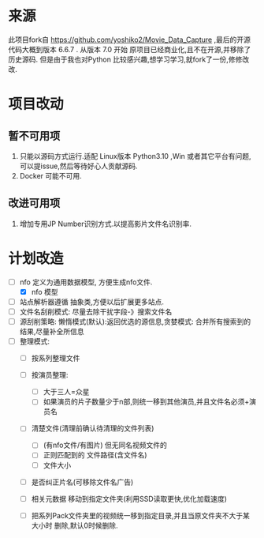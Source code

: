 # 来源
此项目fork自 https://github.com/yoshiko2/Movie_Data_Capture ,最后的开源代码大概到版本 6.6.7 . 从版本 7.0 开始 原项目已经商业化,且不在开源,并移除了历史源码. 但是由于我也对Python 比较感兴趣,想学习学习,就fork了一份,修修改改.
# 项目改动 
## 暂不可用项
1. 只能以源码方式运行.适配 Linux版本 Python3.10 ,Win 或者其它平台有问题,可以提issue,然后等待好心人贡献源码.
2. Docker 可能不可用.
## 改进可用项
1. 增加专用JP Number识别方式.以提高影片文件名识别率.

# 计划改造
- [ ] nfo 定义为通用数据模型, 方便生成nfo文件.
    - [x] nfo 模型
- [ ] 站点解析器遵循 抽象类,方便以后扩展更多站点. 
- [ ] 文件名刮削模式: 尽量去除干扰字段-》搜索文件名
- [ ] 源刮削策略: 懒惰模式(默认):返回优选的源信息,贪婪模式: 合并所有搜索到的结果,尽量补全所信息
- [ ] 整理模式: 
	- [ ] 按系列整理文件
	- [ ] 按演员整理: 
		- [ ] 大于三人=众星
		- [ ] 如果演员的片子数量少于n部,则统一移到其他演员,并且文件名必须+演员名
	- [ ] 清楚文件(清理前确认待清理的文件列表)
		- [ ] (有nfo文件/有图片)  但无同名视频文件的
		- [ ] 正则匹配到的 文件路径(含文件名)
		- [ ] 文件大小
	- [ ] 是否纠正片名(可移除文件名广告)
	- [ ] 相关元数据 移动到指定文件夹(利用SSD读取更快,优化加载速度)
	- [ ] 把系列Pack文件夹里的视频统一移到指定目录,并且当原文件夹不大于某大小时 删除,默认0时候删除.


